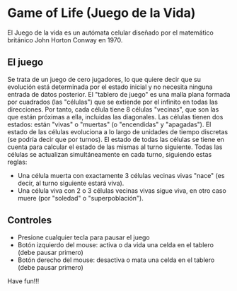 # Game of Life (Juego de la Vida)
El Juego de la vida es un autómata celular diseñado por el matemático británico John Horton Conway en 1970.

## El juego
Se trata de un juego de cero jugadores, lo que quiere decir que su evolución está determinada por el estado inicial y no necesita ninguna entrada de datos posterior. El "tablero de juego" es una malla plana formada por cuadrados (las "células") que se extiende por el infinito en todas las direcciones. Por tanto, cada célula tiene 8 células "vecinas", que son las que están próximas a ella, incluidas las diagonales. Las células tienen dos estados: están "vivas" o "muertas" (o "encendidas" y "apagadas"). El estado de las células evoluciona a lo largo de unidades de tiempo discretas (se podría decir que por turnos). El estado de todas las células se tiene en cuenta para calcular el estado de las mismas al turno siguiente. Todas las células se actualizan simultáneamente en cada turno, siguiendo estas reglas:

- Una célula muerta con exactamente 3 células vecinas vivas "nace" (es decir, al turno siguiente estará viva).
- Una célula viva con 2 o 3 células vecinas vivas sigue viva, en otro caso muere (por "soledad" o "superpoblación").

## Controles
- Presione cualquier tecla para pausar el juego
- Botón izquierdo del mouse: activa o da vida una celda en el tablero (debe pausar primero)
- Botón derecho del mouse: desactiva o mata una celda en el tablero (debe pausar primero)

Have fun!!!

